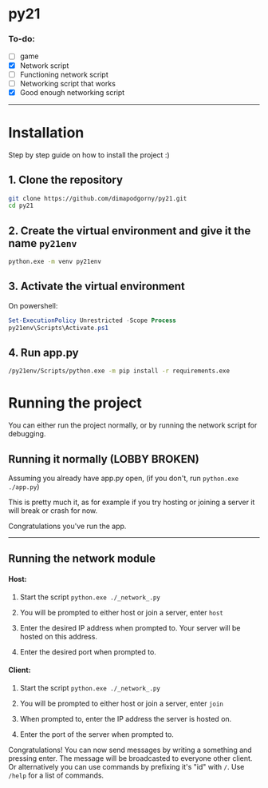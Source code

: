 # py21
### To-do:
- [ ] game
- [X] Network script
- [ ] Functioning network script
- [ ] Networking script that works
- [X] Good enough networking script

---

# Installation
Step by step guide on how to install the project :)

## 1. **Clone the repository**
```bash
git clone https://github.com/dimapodgorny/py21.git
cd py21
```

## 2. **Create the virtual environment and give it the name `py21env`**
```bash
python.exe -m venv py21env
```

## 3. **Activate the virtual environment**
On powershell:
```ps1
Set-ExecutionPolicy Unrestricted -Scope Process
py21env\Scripts\Activate.ps1
```

## 4. **Run app.py**
```bash
/py21env/Scripts/python.exe -m pip install -r requirements.exe
```

# Running the project 
You can either run the project normally, or by running the network script for debugging.

## Running it normally (LOBBY BROKEN)
Assuming you already have app.py open, (if you don't, run `python.exe ./app.py`)

This is pretty much it, as for example if you try hosting or joining a server it will break or crash for now.

Congratulations you've run the app.

---

## Running the network module
#### Host:
1. Start the script `python.exe ./_network_.py`

2. You will be prompted to either host or join a server, enter `host`

3. Enter the desired IP address when prompted to. Your server will be hosted on this address.

4. Enter the desired port when prompted to.

#### Client:
1. Start the script `python.exe ./_network_.py`

2. You will be prompted to either host or join a server, enter `join`

3. When prompted to, enter the IP address the server is hosted on.

4. Enter the port of the server when prompted to.

Congratulations! You can now send messages by writing a something and pressing enter. The message will be broadcasted to everyone other client. Or alternatively you can use commands by prefixing it's "id" with `/`. Use `/help` for a list of commands.
